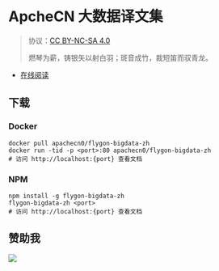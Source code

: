 # ApcheCN 大数据译文集

> 协议：[CC BY-NC-SA 4.0](http://creativecommons.org/licenses/by-nc-sa/4.0/)
> 
> 燃琴为薪，铸银矢以射白羽；斑音成竹，裁短笛而驭青龙。

* [在线阅读](https://bigdata.flygon.net)
## 下载

### Docker

```
docker pull apachecn0/flygon-bigdata-zh
docker run -tid -p <port>:80 apachecn0/flygon-bigdata-zh
# 访问 http://localhost:{port} 查看文档
```

### NPM

```
npm install -g flygon-bigdata-zh
flygon-bigdata-zh <port>
# 访问 http://localhost:{port} 查看文档
```

## 赞助我

![](https://img-blog.csdnimg.cn/20200112005920729.png)
